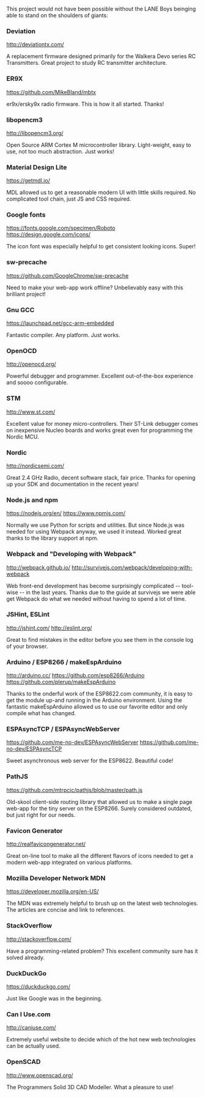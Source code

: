 This project would not have been possible without the LANE Boys beinging able to stand on the shoulders of giants:


### Deviation

http://deviationtx.com/

A replacement firmware designed primarily for the Walkera Devo series RC Transmitters. Great project to study RC transmitter architecture.


### ER9X

https://github.com/MikeBland/mbtx

er9x/ersky9x radio firmware. This is how it all started. Thanks!


### libopencm3

http://libopencm3.org/

Open Source ARM Cortex M microcontroller library. Light-weight, easy to use, not too much abstraction. Just works!


### Material Design Lite

https://getmdl.io/

MDL allowed us to get a reasonable modern UI with little skills required. No complicated tool chain, just JS and CSS required.


### Google fonts

https://fonts.google.com/specimen/Roboto
https://design.google.com/icons/

The icon font was especially helpful to get consistent looking icons. Super!


### sw-precache

https://github.com/GoogleChrome/sw-precache

Need to make your web-app work offline? Unbelievably easy with this brilliant project!


### Gnu GCC

https://launchpad.net/gcc-arm-embedded

Fantastic compiler. Any platform. Just works.


### OpenOCD

http://openocd.org/

Powerful debugger and programmer. Excellent out-of-the-box experience and soooo configurable.


### STM

http://www.st.com/

Excellent value for money micro-controllers. Their ST-Link debugger comes on inexpensive Nucleo boards and works great even for programming the Nordic MCU.


### Nordic

http://nordicsemi.com/

Great 2.4 GHz Radio, decent software stack, fair price. Thanks for opening up your SDK and documentation in the recent years!


### Node.js and npm

https://nodejs.org/en/
https://www.npmjs.com/

Normally we use Python for scripts and utilities. But since Node.js was needed for using Webpack anyway, we used it instead. Worked great thanks to the library support at npm.


### Webpack and "Developing with Webpack"

http://webpack.github.io/
http://survivejs.com/webpack/developing-with-webpack

Web front-end development has become surprisingly complicated -- tool-wise -- in the last years. Thanks due to the guide at survivejs we were able get Webpack do what we needed without having to spend a lot of time.


### JSHint, ESLint

http://jshint.com/
http://eslint.org/

Great to find mistakes in the editor before you see them in the console log of your browser.


### Arduino / ESP8266 / makeEspArduino

http://arduino.cc/
https://github.com/esp8266/Arduino
https://github.com/plerup/makeEspArduino

Thanks to the onderful work of the ESP8622.com community, it is easy to get the module up-and running in the  Arduino environment. Using the fantastic makeEspArduino allowed us to use our favorite editor and only compile what has changed.


### ESPAsyncTCP / ESPAsyncWebServer

https://github.com/me-no-dev/ESPAsyncWebServer
https://github.com/me-no-dev/ESPAsyncTCP

Sweet asynchronous web server for the ESP8622. Beautiful code!


### PathJS

https://github.com/mtrpcic/pathjs/blob/master/path.js

Old-skool client-side routing library that allowed us to make a single page web-app for the tiny server on the ESP8266. Surely considered outdated, but just right for our needs.


### Favicon Generator

http://realfavicongenerator.net/

Great on-line tool to make all the different flavors of icons needed to get a modern web-app integrated on various platforms.


### Mozilla Developer Network MDN

https://developer.mozilla.org/en-US/

The MDN was extremely helpful to brush up on the latest web technologies. The articles are concise and link to references.


### StackOverflow

http://stackoverflow.com/

Have a programming-related problem? This excellent community sure has it solved already.


### DuckDuckGo

https://duckduckgo.com/

Just like Google was in the beginning.


### Can I Use.com

http://caniuse.com/

Extremely useful website to decide which of the hot new web technologies can be actually used.


### OpenSCAD

http://www.openscad.org/

The Programmers Solid 3D CAD Modeller. What a pleasure to use!

